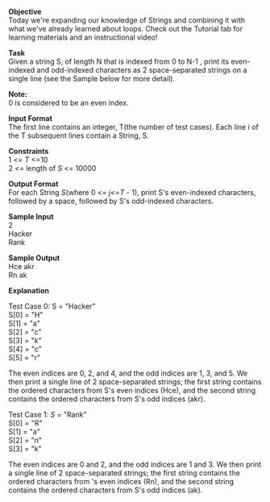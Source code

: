 <b>Objective</b><br> 
Today we're expanding our knowledge of Strings and combining it with what we've already learned about loops. Check out the Tutorial tab for learning materials and an instructional video!<br>

<b>Task</b><br>
Given a string S, of length N that is indexed from 0 to N-1 , print its even-indexed and odd-indexed characters as 2 space-separated strings on a single line (see the Sample below for more detail).<br>

<b>Note:</b><br>
0 is considered to be an even index.<br>

<b>Input Format</b><br>
The first line contains an integer, T(the number of test cases). 
Each line i of the T subsequent lines contain a String, S.

<b>Constraints</b><br>
1 <= <i>T</i> <=10<br>
2 <= length of <i>S</i> <= 10000<br>

<b>Output Format</b><br>
For each String  <i>S</i>(where 0 <= <i>j</i><=<i>T</i> - 1), print S's even-indexed characters, followed by a space, followed by S's odd-indexed characters.<br>

<b>Sample Input</b><br>
2<br>
Hacker<br>
Rank<br>

<b>Sample Output</b><br>
Hce akr<br>
Rn ak<br>


<b>Explanation</b><br>

Test Case 0: S = "Hacker"<br>
S[0] = "H"<br>
S[1] = "a"<br>
S[2] = "c"<br>
S[3] = "k"<br>
S[4] = "c"<br>
S[5] = "r"<br>


The even indices are 0, 2, and 4, and the odd indices are 1, 3, and 5. We then print a single line of 2 space-separated strings; the first string contains the ordered characters from S's even indices (Hce), and the second string contains the ordered characters from S's odd indices (akr).<br>

Test Case 1: <i>S</i> = "Rank" <br>
S[0] = "R"<br>
S[1] = "a"<br>
S[2] = "n"<br>
S[3] = "k"<br>

The even indices are 0 and 2, and the odd indices are 1 and 3. We then print a single line of 2 space-separated strings; the first string contains the ordered characters from 's even indices (Rn), and the second string contains the ordered characters from S's odd indices (ak).
